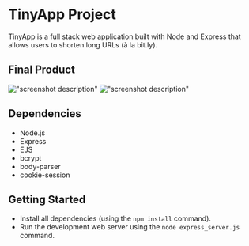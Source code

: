 # TinyApp Project

TinyApp is a full stack web application built with Node and Express that allows users to shorten long URLs (à la bit.ly).

## Final Product

!["screenshot description"](https://raw.github.com/JingfZhang/TinyApp/master/login.jpg)
!["screenshot description"](#)

## Dependencies

- Node.js
- Express
- EJS
- bcrypt
- body-parser
- cookie-session

## Getting Started

- Install all dependencies (using the `npm install` command).
- Run the development web server using the `node express_server.js` command.

